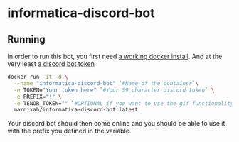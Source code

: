 # informatica-discord-bot

## Running

In order to run this bot, you first need [a working docker install](https://docs.docker.com/get-started/). And at the very least [a discord bot token](https://discordpy.readthedocs.io/en/latest/discord.html)

```bash
docker run -it -d \
  --name "informatica-discord-bot" `#Name of the container`\
  -e TOKEN="Your token here" `#Your 59 character discord token` \
  -e PREFIX="!" \
  -e TENOR_TOKEN="" `#OPTIONAL if you want to use the gif functionality` \
  marnixah/informatica-discord-bot:latest
```

Your discord bot should then come online and you should be able to use it with the prefix you defined in the variable.

